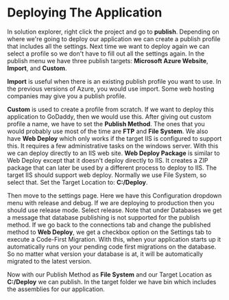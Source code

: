 # Deploying The Application

In solution explorer, right click the project and go to **publish**. Depending on where we're going to deploy our application we can create a publish profile that includes all the settings. Next time we want to deploy again we can select a profile so we don't have to fill out all the settings again. In the publish menu we have three publish targets: **Microsoft Azure Website**, **Import**, and **Custom**.

**Import** is useful when there is an existing publish profile you want to use. In the previous versions of Azure, you would use import. Some web hosting companies may give you a publish profile.

**Custom** is used to create a profile from scratch. If we want to deploy this application to GoDaddy, then we would use this. After giving out custom profile a name, we have to set the **Publish Method**. The ones that you would probably use most of the time are **FTP** and **File System**. We also have **Web Deploy** which only works if the target IIS is configured to support this. It requires a few administrative tasks on the windows server. With this we can deploy directly to an IIS web site. **Web Deploy Package** is similar to Web Deploy except that it doesn't deploy directly to IIS. It creates a ZIP package that can later be used by a different process to deploy to IIS. The target IIS should support web deploy. Normally we use File System, so select that. Set the Target Location to: **C:/Deploy**.

Then move to the settings page. Here we have this Configuration dropdown menu with release and debug. If we are deploying to production then you should use release mode. Select release. Note that under Databases we get a message that database publishing is not supported for the publish method. If we go back to the connections tab and change the published method to **Web Deploy**, we get a checkbox option on the Settings tab to execute a Code-First Migration. With this, when your application starts up it automatically runs on your pending code first migrations on the database. So no matter what version your database is at, it will be automatically migrated to the latest version.

Now with our Publish Method as **File System** and our Target Location as **C:/Deploy** we can publish. In the target folder we have bin which includes the assemblies for our application.

